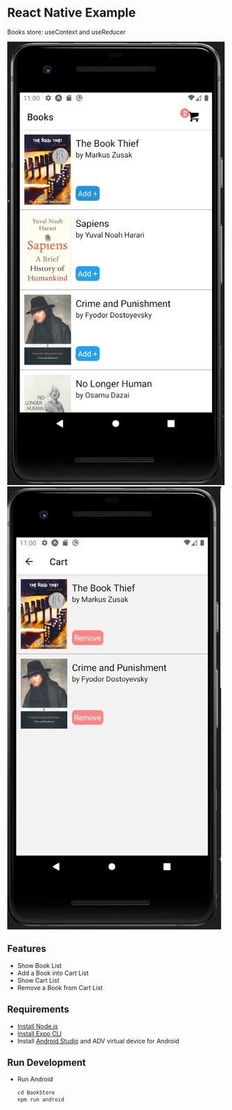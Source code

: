 # React Native Example
Books store: useContext and useReducer

![BookList](./Images/BookList.png)
![CartList](./Images/CartList.png)

## Features
+ Show Book List
+ Add a Book into Cart List
+ Show Cart List
+ Remove a Book from Cart List

## Requirements
+ [Install Node.js](https://nodejs.org/en/)
+ [Install Expo CLI](https://docs.expo.dev/get-started/installation/)
+ Install [Android Studio](https://developer.android.com/studio/) and ADV virtual device for Android

## Run Development
+ Run Android
    ```
    cd BookStore
    npm run android
    ```
